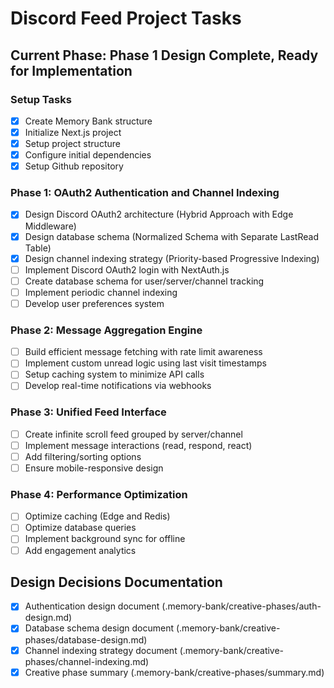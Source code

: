 # Discord Feed Project Tasks

## Current Phase: Phase 1 Design Complete, Ready for Implementation

### Setup Tasks

- [x] Create Memory Bank structure
- [x] Initialize Next.js project
- [x] Setup project structure
- [x] Configure initial dependencies
- [x] Setup Github repository

### Phase 1: OAuth2 Authentication and Channel Indexing

- [x] Design Discord OAuth2 architecture (Hybrid Approach with Edge Middleware)
- [x] Design database schema (Normalized Schema with Separate LastRead Table)
- [x] Design channel indexing strategy (Priority-based Progressive Indexing)
- [ ] Implement Discord OAuth2 login with NextAuth.js
- [ ] Create database schema for user/server/channel tracking
- [ ] Implement periodic channel indexing
- [ ] Develop user preferences system

### Phase 2: Message Aggregation Engine

- [ ] Build efficient message fetching with rate limit awareness
- [ ] Implement custom unread logic using last visit timestamps
- [ ] Setup caching system to minimize API calls
- [ ] Develop real-time notifications via webhooks

### Phase 3: Unified Feed Interface

- [ ] Create infinite scroll feed grouped by server/channel
- [ ] Implement message interactions (read, respond, react)
- [ ] Add filtering/sorting options
- [ ] Ensure mobile-responsive design

### Phase 4: Performance Optimization

- [ ] Optimize caching (Edge and Redis)
- [ ] Optimize database queries
- [ ] Implement background sync for offline
- [ ] Add engagement analytics

## Design Decisions Documentation

- [x] Authentication design document (.memory-bank/creative-phases/auth-design.md)
- [x] Database schema design document (.memory-bank/creative-phases/database-design.md)
- [x] Channel indexing strategy document (.memory-bank/creative-phases/channel-indexing.md)
- [x] Creative phase summary (.memory-bank/creative-phases/summary.md)
